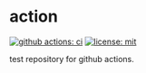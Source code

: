 # action

[![github actions: ci](https://github.com/jamband/action/workflows/ci/badge.svg)](https://github.com/jamband/action/actions?workflow=ci)
[![license: mit](https://img.shields.io/badge/License-MIT-blightgreen.svg)](https://opensource.org/licenses/MIT)

test repository for github actions.
